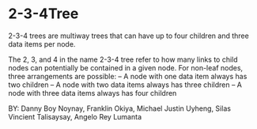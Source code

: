 # 2-3-4Tree
2-3-4 trees are multiway trees that can have up to four children and three data items per node.  

The 2, 3, and 4 in the name 2-3-4 tree refer to how many links to child nodes can potentially be contained in a given node. For non-leaf nodes, three arrangements are possible: 
– A node with one data item always has two children 
– A node with two data items always has three children 
– A node with three data items always has four children  

BY: 
Danny Boy Noynay, 
Franklin Okiya, 
Michael Justin Uyheng, 
Silas Vincient Talisaysay, 
Angelo Rey Lumanta
